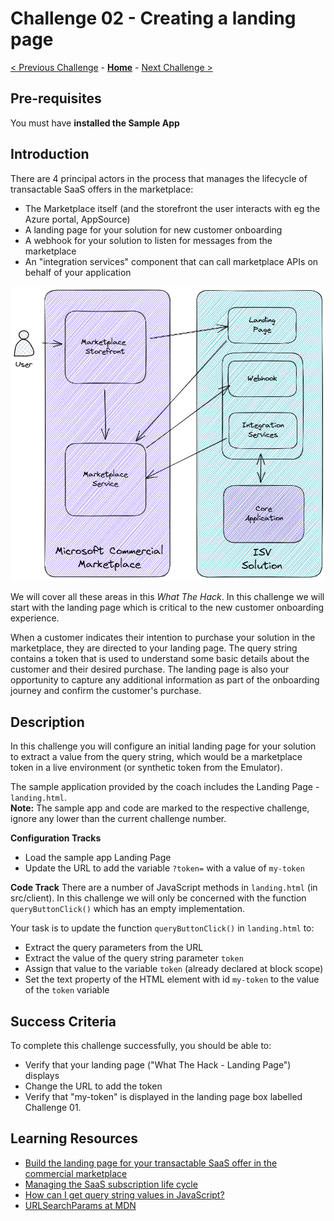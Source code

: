 # Challenge 02 - Creating a landing page

[< Previous Challenge](./Challenge-01.md) - **[Home](../README.md)** - [Next Challenge >](./Challenge-03.md)

## Pre-requisites

You must have **installed the Sample App**

## Introduction

There are 4 principal actors in the process that manages the lifecycle of transactable SaaS offers in the marketplace:

- The Marketplace itself (and the storefront the user interacts with eg the Azure portal, AppSource)
- A landing page for your solution for new customer onboarding
- A webhook for your solution to listen for messages from the marketplace
- An "integration services" component that can call marketplace APIs on behalf of your application

![marketplace actors](Images/Challenge1.png)

We will cover all these areas in this *What The Hack*. In this challenge we will start with the landing page which is critical to the new customer onboarding experience.

When a customer indicates their intention to purchase your solution in the marketplace, they are directed to your
landing page. The query string contains a token that is used to understand some basic details about the customer and
their desired purchase. The landing page is also your opportunity to capture any additional information as part of the
onboarding journey and confirm the customer's purchase.

## Description

In this challenge you will configure an initial landing page for your solution to extract a value from the query string, which would be a marketplace token in a live environment (or synthetic token from the Emulator).

The sample application provided by the coach includes the Landing Page - `landing.html`.  
**Note:** The sample app and code are marked to the respective challenge, ignore any lower than the current challenge number.

**Configuration Tracks**
- Load the sample app Landing Page
- Update the URL to add the variable `?token=` with a value of `my-token`

**Code Track**
There are a number of JavaScript methods in `landing.html` (in src/client). In this challenge we will only be concerned with the
function `queryButtonClick()` which has an empty implementation.

Your task is to update the function `queryButtonClick()` in `landing.html` to:
- Extract the query parameters from the URL
- Extract the value of the query string parameter `token`
- Assign that value to the variable `token` (already declared at block scope)
- Set the text property of the HTML element with id `my-token` to the value of the `token` variable

## Success Criteria

To complete this challenge successfully, you should be able to:
- Verify that your landing page ("What The Hack - Landing Page") displays
- Change the URL to add the token
- Verify that "my-token" is displayed in the landing page box labelled Challenge 01.

## Learning Resources

- [Build the landing page for your transactable SaaS offer in the commercial marketplace](https://learn.microsoft.com/azure/marketplace/azure-ad-transactable-saas-landing-page)
- [Managing the SaaS subscription life cycle](https://learn.microsoft.com/azure/marketplace/partner-center-portal/pc-saas-fulfillment-life-cycle)
- [How can I get query string values in JavaScript?](https://stackoverflow.com/questions/901115/how-can-i-get-query-string-values-in-javascript)
- [URLSearchParams at MDN](https://developer.mozilla.org/docs/Web/API/URLSearchParams)
